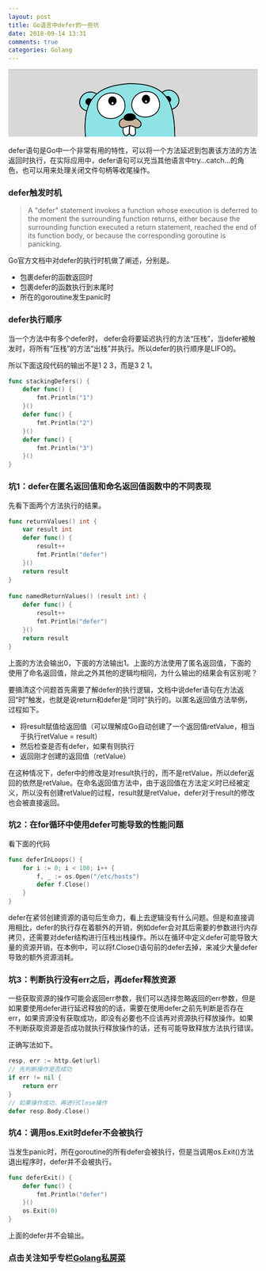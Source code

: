 ```yaml
---
layout: post
title: Go语言中defer的一些坑
date: 2018-09-14 13:31
comments: true
categories: Golang
---
```


![](/upload/20180914_01.png)

defer语句是Go中一个非常有用的特性，可以将一个方法延迟到包裹该方法的方法返回时执行，在实际应用中，defer语句可以充当其他语言中try…catch…的角色，也可以用来处理关闭文件句柄等收尾操作。

### defer触发时机

> A "defer" statement invokes a function whose execution is deferred to the moment the surrounding function returns, either because the surrounding function executed a return statement, reached the end of its function body, or because the corresponding goroutine is panicking.

Go官方文档中对defer的执行时机做了阐述，分别是。
- 包裹defer的函数返回时
- 包裹defer的函数执行到末尾时
- 所在的goroutine发生panic时

### defer执行顺序

当一个方法中有多个defer时， defer会将要延迟执行的方法“压栈”，当defer被触发时，将所有“压栈”的方法“出栈”并执行。所以defer的执行顺序是LIFO的。

所以下面这段代码的输出不是1 2 3，而是3 2 1。

```go
func stackingDefers() {
    defer func() {
        fmt.Println("1")
    }()
    defer func() {
        fmt.Println("2")
    }()
    defer func() {
        fmt.Println("3")
    }()
}
```

### 坑1：defer在匿名返回值和命名返回值函数中的不同表现

先看下面两个方法执行的结果。

```go
func returnValues() int {
    var result int
    defer func() {
        result++
        fmt.Println("defer")
    }()
    return result
}

func namedReturnValues() (result int) {
    defer func() {
        result++
        fmt.Println("defer")
    }()
    return result
}
```

上面的方法会输出0，下面的方法输出1。上面的方法使用了匿名返回值，下面的使用了命名返回值，除此之外其他的逻辑均相同，为什么输出的结果会有区别呢？

要搞清这个问题首先需要了解defer的执行逻辑，文档中说defer语句在方法返回“时”触发，也就是说return和defer是“同时”执行的。以匿名返回值方法举例，过程如下。

- 将result赋值给返回值（可以理解成Go自动创建了一个返回值retValue，相当于执行retValue = result）
- 然后检查是否有defer，如果有则执行
- 返回刚才创建的返回值（retValue）

在这种情况下，defer中的修改是对result执行的，而不是retValue，所以defer返回的依然是retValue。在命名返回值方法中，由于返回值在方法定义时已经被定义，所以没有创建retValue的过程，result就是retValue，defer对于result的修改也会被直接返回。

### 坑2：在for循环中使用defer可能导致的性能问题

看下面的代码

```go
func deferInLoops() {
    for i := 0; i < 100; i++ {
        f, _ := os.Open("/etc/hosts")
        defer f.Close()
    }
}
```

defer在紧邻创建资源的语句后生命力，看上去逻辑没有什么问题。但是和直接调用相比，defer的执行存在着额外的开销，例如defer会对其后需要的参数进行内存拷贝，还需要对defer结构进行压栈出栈操作。所以在循环中定义defer可能导致大量的资源开销，在本例中，可以将f.Close()语句前的defer去掉，来减少大量defer导致的额外资源消耗。

### 坑3：判断执行没有err之后，再defer释放资源

一些获取资源的操作可能会返回err参数，我们可以选择忽略返回的err参数，但是如果要使用defer进行延迟释放的的话，需要在使用defer之前先判断是否存在err，如果资源没有获取成功，即没有必要也不应该再对资源执行释放操作。如果不判断获取资源是否成功就执行释放操作的话，还有可能导致释放方法执行错误。

正确写法如下。

```go
resp, err := http.Get(url)
// 先判断操作是否成功
if err != nil {
    return err
}
// 如果操作成功，再进行Close操作
defer resp.Body.Close()
```

### 坑4：调用os.Exit时defer不会被执行

当发生panic时，所在goroutine的所有defer会被执行，但是当调用os.Exit()方法退出程序时，defer并不会被执行。

```go
func deferExit() {
    defer func() {
        fmt.Println("defer")
    }()
    os.Exit(0)
}
```

上面的defer并不会输出。

### 点击关注知乎专栏[Golang私房菜](https://zhuanlan.zhihu.com/golang-fans)
